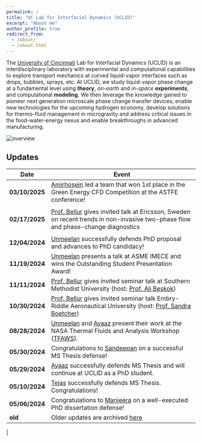 ```yaml
---
permalink: /
title: "UC Lab for Interfacial Dynamics (UCLID)"
excerpt: "About me"
author_profile: true
redirect_from: 
  - /about/
  - /about.html
---
```


The [University of Cincinnati](https://www.uc.edu/) Lab for Interfacial Dynamics (UCLID) is an interdisciplinary laboratory with experimental and computational capabilities to explore transport mechanics at curved liquid-vapor interfaces such as drops, bubbles, sprays, etc. At UCLID, we study liquid-vapor phase change at a fundamental level using **theory**, _on-earth_ and _in-space_ **experiments**, and computational **modeling**. We then leverage the knowledge gained to pioneer next generation microscale phase change transfer devices, enable new technologies for the upcoming hydrogen economy, develop solutions for thermo-fluid management in microgravity and address critical issues in the food-water-energy nexus and enable breakthroughs in advanced manufacturing.


![overview](/images/research_overview.png "lab overview")


Updates
----------------

| **Date**       | **Event**                                                                                                                                                                                                                     |
|-----------------|-------------------------------------------------------------------------------------------------------------------------------------------------------------------------------------------------------------------------------|
| **03/10/2025** | [Amirhosein](https://kishanbellur.github.io/people/amirhoseinsarchami) led a team that won 1st place in the Green Energy CFD Competition at the ASTFE conference!
                                    |
| **02/17/2025** | [Prof. Bellur](https://kishanbellur.github.io/people/kishanbellur) gives invited talk at Ericsson, Sweden on recent trends in non-invasive two-phase flow and phase-change diagnostics
                                    |
| **12/04/2024** | [Unmeelan](https://kishanbellur.github.io/people/unmeelanchakrabarti) successfully defends PhD proposal and advances to PhD candidacy!                                                                                         |
| **11/19/2024** | [Unmeelan](https://kishanbellur.github.io/people/unmeelanchakrabarti) presents a talk at ASME IMECE and wins the Outstanding Student Presentation Award!                                                                       |
| **11/11/2024** | [Prof. Bellur](https://kishanbellur.github.io/people/kishanbellur) gives invited seminar talk at Southern Methodist University (host: [Prof. Ali Beskok](https://www.smu.edu/lyle/departments/me/people/faculty/beskok-ali)) |
| **10/30/2024** | [Prof. Bellur](https://kishanbellur.github.io/people/kishanbellur) gives invited seminar talk Embry-Riddle Aeronautical University (host: [Prof. Sandra Boetcher](https://faculty.erau.edu/Sandra.Boetcher)) |
| **08/28/2024** | [Unmeelan](https://kishanbellur.github.io/people/unmeelanchakrabarti) and [Ayaaz](https://kishanbellur.github.io/people/ayaazyasin) present their work at the NASA Thermal Fluids and Analysis Workshop ([TFAWS](https://tfaws.nasa.gov)).                            |
| **05/30/2024** | Congratulations to [Sandeepan](https://kishanbellur.github.io/people/sandeepandasgupta) on a successful MS Thesis defense!                                                                                                     |
| **05/29/2024** | [Ayaaz](https://kishanbellur.github.io/people/ayaazyasin) successfully defends MS Thesis and will continue at UCLID as a PhD student.                                                                                          |
| **05/10/2024** | [Tejas](https://kishanbellur.github.io/people/tejasmahajani) successfully defends MS Thesis. Congratulations!                                                                                                                  |
| **05/06/2024** | Congratulations to [Manjeera](https://kishanbellur.github.io/people/manjeeravinnakota) on a well-executed PhD dissertation defense!                                                                                            |
| **old** | Older updates are archived [here](https://kishanbellur.github.io/posts/update)                                                                                           
|
